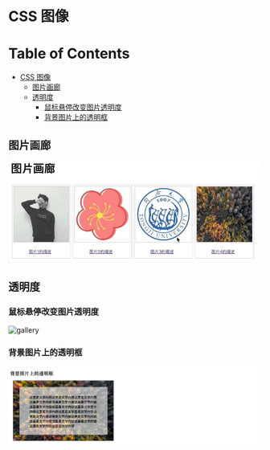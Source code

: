 # CSS 图像

Table of Contents
=================

   * [CSS 图像](#css-图像)
      * [图片画廊](#图片画廊)
      * [透明度](#透明度)
         * [鼠标悬停改变图片透明度](#鼠标悬停改变图片透明度)
         * [背景图片上的透明框](#背景图片上的透明框)
         
         

## 图片画廊

![gallery](ScreenShots/gallery.gif)

## 透明度

### 鼠标悬停改变图片透明度

![gallery](ScreenShots/change_transparency.gif)

### 背景图片上的透明框

![transparency_box](ScreenShots/transparency_box.png)
